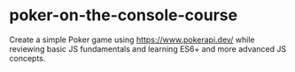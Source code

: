 # poker-on-the-console-course
Create a simple Poker game using https://www.pokerapi.dev/ while reviewing basic JS fundamentals and learning ES6+ and more advanced JS concepts.
